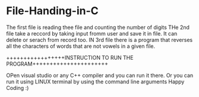 # File-Handing-in-C

The first file is reading thee file and counting the number of digits
THe 2nd file take a reccord by taking input fromm user and save it in file. It can delete or serach from record too.
IN 3rd file there is a program that reverses all the characters of words that are not vowels in a given file.

+++++++++++++++++INSTRUCTION TO RUN THE PROGRAM++++++++++++++++++++++

OPen visual studio or any C++ compiler and you can run it there.
Or you can run it using LINUX terminal by using the command line arguments 
Happy Coding :)
